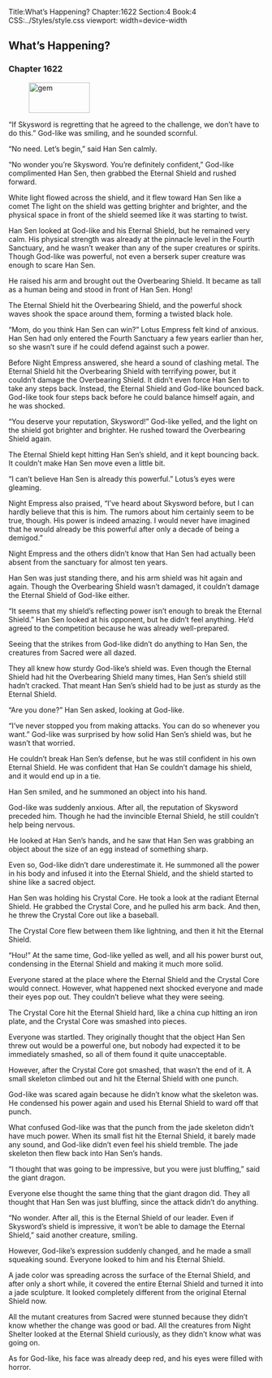 Title:What’s Happening? 
Chapter:1622 
Section:4 
Book:4 
CSS:../Styles/style.css 
viewport: width=device-width
  
## What’s Happening?
### Chapter 1622
  
<figure>
	<img src="../Images/gem.gif" alt="gem" id="gem" width="120" height="60" />
</figure>
  

  
“If Skysword is regretting that he agreed to the challenge, we don’t have to do this.” God-like was smiling, and he sounded scornful.

“No need. Let’s begin,” said Han Sen calmly.

“No wonder you’re Skysword. You’re definitely confident,” God-like complimented Han Sen, then grabbed the Eternal Shield and rushed forward.

White light flowed across the shield, and it flew toward Han Sen like a comet The light on the shield was getting brighter and brighter, and the physical space in front of the shield seemed like it was starting to twist.

Han Sen looked at God-like and his Eternal Shield, but he remained very calm. His physical strength was already at the pinnacle level in the Fourth Sanctuary, and he wasn’t weaker than any of the super creatures or spirits. Though God-like was powerful, not even a berserk super creature was enough to scare Han Sen.

He raised his arm and brought out the Overbearing Shield. It became as tall as a human being and stood in front of Han Sen. Hong!

The Eternal Shield hit the Overbearing Shield, and the powerful shock waves shook the space around them, forming a twisted black hole.

“Mom, do you think Han Sen can win?” Lotus Empress felt kind of anxious. Han Sen had only entered the Fourth Sanctuary a few years earlier than her, so she wasn’t sure if he could defend against such a power.

Before Night Empress answered, she heard a sound of clashing metal. The Eternal Shield hit the Overbearing Shield with terrifying power, but it couldn’t damage the Overbearing Shield. It didn’t even force Han Sen to take any steps back. Instead, the Eternal Shield and God-like bounced back. God-like took four steps back before he could balance himself again, and he was shocked.

“You deserve your reputation, Skysword!” God-like yelled, and the light on the shield got brighter and brighter. He rushed toward the Overbearing Shield again.

The Eternal Shield kept hitting Han Sen’s shield, and it kept bouncing back. It couldn’t make Han Sen move even a little bit.

“I can’t believe Han Sen is already this powerful.” Lotus’s eyes were gleaming.

Night Empress also praised, “I’ve heard about Skysword before, but I can hardly believe that this is him. The rumors about him certainly seem to be true, though. His power is indeed amazing. I would never have imagined that he would already be this powerful after only a decade of being a demigod.”

Night Empress and the others didn’t know that Han Sen had actually been absent from the sanctuary for almost ten years.

Han Sen was just standing there, and his arm shield was hit again and again. Though the Overbearing Shield wasn’t damaged, it couldn’t damage the Eternal Shield of God-like either.

“It seems that my shield’s reflecting power isn’t enough to break the Eternal Shield.” Han Sen looked at his opponent, but he didn’t feel anything. He’d agreed to the competition because he was already well-prepared.



Seeing that the strikes from God-like didn’t do anything to Han Sen, the creatures from Sacred were all dazed.

They all knew how sturdy God-like’s shield was. Even though the Eternal Shield had hit the Overbearing Shield many times, Han Sen’s shield still hadn’t cracked. That meant Han Sen’s shield had to be just as sturdy as the Eternal Shield.

“Are you done?” Han Sen asked, looking at God-like.

“I’ve never stopped you from making attacks. You can do so whenever you want.” God-like was surprised by how solid Han Sen’s shield was, but he wasn’t that worried.

He couldn’t break Han Sen’s defense, but he was still confident in his own Eternal Shield. He was confident that Han Se couldn’t damage his shield, and it would end up in a tie.

Han Sen smiled, and he summoned an object into his hand.

God-like was suddenly anxious. After all, the reputation of Skysword preceded him. Though he had the invincible Eternal Shield, he still couldn’t help being nervous.

He looked at Han Sen’s hands, and he saw that Han Sen was grabbing an object about the size of an egg instead of something sharp.

Even so, God-like didn’t dare underestimate it. He summoned all the power in his body and infused it into the Eternal Shield, and the shield started to shine like a sacred object.

Han Sen was holding his Crystal Core. He took a look at the radiant Eternal Shield. He grabbed the Crystal Core, and he pulled his arm back. And then, he threw the Crystal Core out like a baseball.



The Crystal Core flew between them like lightning, and then it hit the Eternal Shield.

“Hou!” At the same time, God-like yelled as well, and all his power burst out, condensing in the Eternal Shield and making it much more solid.

Everyone stared at the place where the Eternal Shield and the Crystal Core would connect. However, what happened next shocked everyone and made their eyes pop out. They couldn’t believe what they were seeing.

The Crystal Core hit the Eternal Shield hard, like a china cup hitting an iron plate, and the Crystal Core was smashed into pieces.

Everyone was startled. They originally thought that the object Han Sen threw out would be a powerful one, but nobody had expected it to be immediately smashed, so all of them found it quite unacceptable.

However, after the Crystal Core got smashed, that wasn’t the end of it. A small skeleton climbed out and hit the Eternal Shield with one punch.

God-like was scared again because he didn’t know what the skeleton was. He condensed his power again and used his Eternal Shield to ward off that punch.

What confused God-like was that the punch from the jade skeleton didn’t have much power. When its small fist hit the Eternal Shield, it barely made any sound, and God-like didn’t even feel his shield tremble. The jade skeleton then flew back into Han Sen’s hands.

“I thought that was going to be impressive, but you were just bluffing,” said the giant dragon.

Everyone else thought the same thing that the giant dragon did. They all thought that Han Sen was just bluffing, since the attack didn’t do anything.

“No wonder. After all, this is the Eternal Shield of our leader. Even if Skysword’s shield is impressive, it won’t be able to damage the Eternal Shield,” said another creature, smiling.

However, God-like’s expression suddenly changed, and he made a small squeaking sound. Everyone looked to him and his Eternal Shield.

A jade color was spreading across the surface of the Eternal Shield, and after only a short while, it covered the entire Eternal Shield and turned it into a jade sculpture. It looked completely different from the original Eternal Shield now.

All the mutant creatures from Sacred were stunned because they didn’t know whether the change was good or bad. All the creatures from Night Shelter looked at the Eternal Shield curiously, as they didn’t know what was going on.

As for God-like, his face was already deep red, and his eyes were filled with horror.